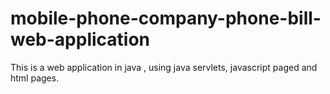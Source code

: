 # mobile-phone-company-phone-bill-web-application

This is a web application in java , using java servlets, javascript paged and html pages.
